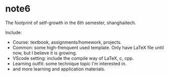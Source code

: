# note6
The footprint of self-growth in the 6th semester, shanghaitech.

Include:
- Course: textbook, assignments/homework, projects.
- Common: some high-frenquent used template. Only have LaTeX file until now, but I believe it is growing.
- VScode setting: include the compile way of LaTeX, c, cpp.
- Learning outfit: some technique topic I'm interested in.
- and more learning and application materials.